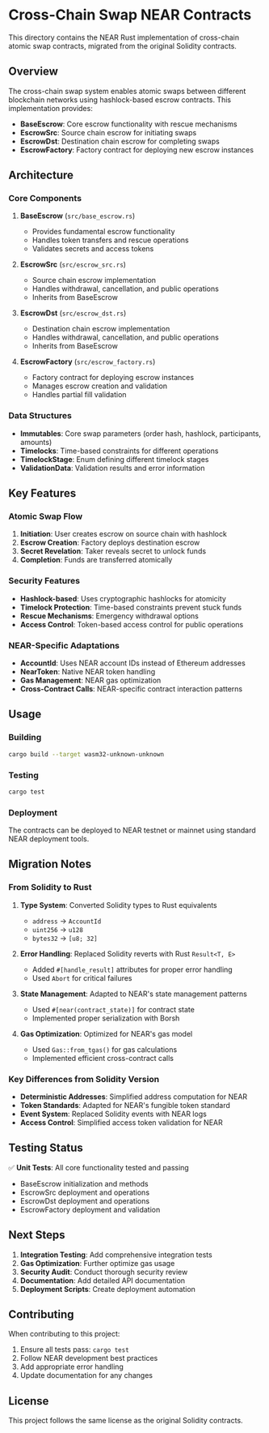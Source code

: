 # Cross-Chain Swap NEAR Contracts

This directory contains the NEAR Rust implementation of cross-chain atomic swap contracts, migrated from the original Solidity contracts.

## Overview

The cross-chain swap system enables atomic swaps between different blockchain networks using hashlock-based escrow contracts. This implementation provides:

- **BaseEscrow**: Core escrow functionality with rescue mechanisms
- **EscrowSrc**: Source chain escrow for initiating swaps
- **EscrowDst**: Destination chain escrow for completing swaps
- **EscrowFactory**: Factory contract for deploying new escrow instances

## Architecture

### Core Components

1. **BaseEscrow** (`src/base_escrow.rs`)

   - Provides fundamental escrow functionality
   - Handles token transfers and rescue operations
   - Validates secrets and access tokens

2. **EscrowSrc** (`src/escrow_src.rs`)

   - Source chain escrow implementation
   - Handles withdrawal, cancellation, and public operations
   - Inherits from BaseEscrow

3. **EscrowDst** (`src/escrow_dst.rs`)

   - Destination chain escrow implementation
   - Handles withdrawal, cancellation, and public operations
   - Inherits from BaseEscrow

4. **EscrowFactory** (`src/escrow_factory.rs`)
   - Factory contract for deploying escrow instances
   - Manages escrow creation and validation
   - Handles partial fill validation

### Data Structures

- **Immutables**: Core swap parameters (order hash, hashlock, participants, amounts)
- **Timelocks**: Time-based constraints for different operations
- **TimelockStage**: Enum defining different timelock stages
- **ValidationData**: Validation results and error information

## Key Features

### Atomic Swap Flow

1. **Initiation**: User creates escrow on source chain with hashlock
2. **Escrow Creation**: Factory deploys destination escrow
3. **Secret Revelation**: Taker reveals secret to unlock funds
4. **Completion**: Funds are transferred atomically

### Security Features

- **Hashlock-based**: Uses cryptographic hashlocks for atomicity
- **Timelock Protection**: Time-based constraints prevent stuck funds
- **Rescue Mechanisms**: Emergency withdrawal options
- **Access Control**: Token-based access control for public operations

### NEAR-Specific Adaptations

- **AccountId**: Uses NEAR account IDs instead of Ethereum addresses
- **NearToken**: Native NEAR token handling
- **Gas Management**: NEAR gas optimization
- **Cross-Contract Calls**: NEAR-specific contract interaction patterns

## Usage

### Building

```bash
cargo build --target wasm32-unknown-unknown
```

### Testing

```bash
cargo test
```

### Deployment

The contracts can be deployed to NEAR testnet or mainnet using standard NEAR deployment tools.

## Migration Notes

### From Solidity to Rust

1. **Type System**: Converted Solidity types to Rust equivalents

   - `address` → `AccountId`
   - `uint256` → `u128`
   - `bytes32` → `[u8; 32]`

2. **Error Handling**: Replaced Solidity reverts with Rust `Result<T, E>`

   - Added `#[handle_result]` attributes for proper error handling
   - Used `Abort` for critical failures

3. **State Management**: Adapted to NEAR's state management patterns

   - Used `#[near(contract_state)]` for contract state
   - Implemented proper serialization with Borsh

4. **Gas Optimization**: Optimized for NEAR's gas model
   - Used `Gas::from_tgas()` for gas calculations
   - Implemented efficient cross-contract calls

### Key Differences from Solidity Version

- **Deterministic Addresses**: Simplified address computation for NEAR
- **Token Standards**: Adapted for NEAR's fungible token standard
- **Event System**: Replaced Solidity events with NEAR logs
- **Access Control**: Simplified access token validation for NEAR

## Testing Status

✅ **Unit Tests**: All core functionality tested and passing

- BaseEscrow initialization and methods
- EscrowSrc deployment and operations
- EscrowDst deployment and operations
- EscrowFactory deployment and validation

## Next Steps

1. **Integration Testing**: Add comprehensive integration tests
2. **Gas Optimization**: Further optimize gas usage
3. **Security Audit**: Conduct thorough security review
4. **Documentation**: Add detailed API documentation
5. **Deployment Scripts**: Create deployment automation

## Contributing

When contributing to this project:

1. Ensure all tests pass: `cargo test`
2. Follow NEAR development best practices
3. Add appropriate error handling
4. Update documentation for any changes

## License

This project follows the same license as the original Solidity contracts.
